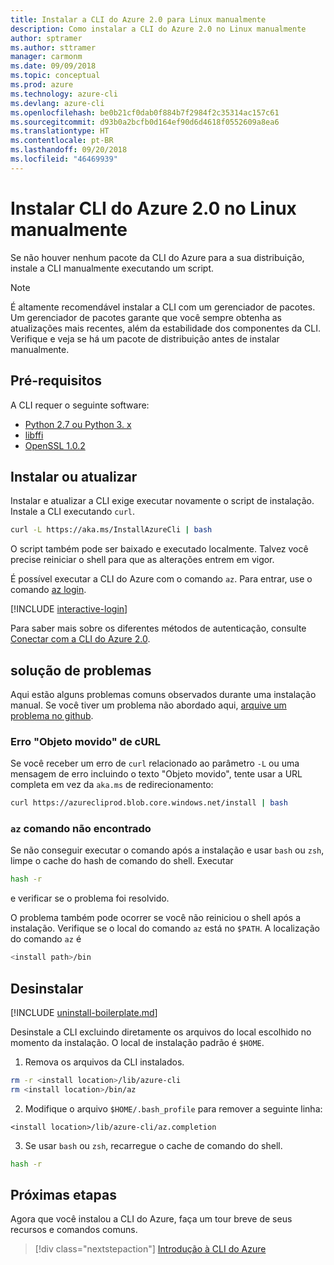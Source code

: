 ```yaml
---
title: Instalar a CLI do Azure 2.0 para Linux manualmente
description: Como instalar a CLI do Azure 2.0 no Linux manualmente
author: sptramer
ms.author: sttramer
manager: carmonm
ms.date: 09/09/2018
ms.topic: conceptual
ms.prod: azure
ms.technology: azure-cli
ms.devlang: azure-cli
ms.openlocfilehash: be0b21cf0dab0f884b7f2984f2c35314ac157c61
ms.sourcegitcommit: d93b0a2bcfb0d164ef90d6d4618f0552609a8ea6
ms.translationtype: HT
ms.contentlocale: pt-BR
ms.lasthandoff: 09/20/2018
ms.locfileid: "46469939"
---
```

# <a name="install-azure-cli-20-on-linux-manually"></a>Instalar CLI do Azure 2.0 no Linux manualmente

Se não houver nenhum pacote da CLI do Azure para a sua distribuição, instale a CLI manualmente executando um script.

> [!NOTE]
> É altamente recomendável instalar a CLI com um gerenciador de pacotes. Um gerenciador de pacotes garante que você sempre obtenha as atualizações mais recentes, além da estabilidade dos componentes da CLI. Verifique e veja se há um pacote de distribuição antes de instalar manualmente.

## <a name="prerequisites"></a>Pré-requisitos

A CLI requer o seguinte software:

* [Python 2.7 ou Python 3. x](https://www.python.org/downloads/)
* [libffi](https://sourceware.org/libffi/)
* [OpenSSL 1.0.2](https://www.openssl.org/source/)

## <a name="install-or-update"></a>Instalar ou atualizar

Instalar e atualizar a CLI exige executar novamente o script de instalação. Instale a CLI executando `curl`.

```bash
curl -L https://aka.ms/InstallAzureCli | bash
```

O script também pode ser baixado e executado localmente. Talvez você precise reiniciar o shell para que as alterações entrem em vigor.

É possível executar a CLI do Azure com o comando `az`. Para entrar, use o comando [az login](/cli/azure/reference-index#az-login).

[!INCLUDE [interactive-login](includes/interactive-login.md)]

Para saber mais sobre os diferentes métodos de autenticação, consulte [Conectar com a CLI do Azure 2.0](authenticate-azure-cli.md).

## <a name="troubleshooting"></a>solução de problemas

Aqui estão alguns problemas comuns observados durante uma instalação manual. Se você tiver um problema não abordado aqui, [arquive um problema no github](https://github.com/Azure/azure-cli/issues).

### <a name="curl-object-moved-error"></a>Erro "Objeto movido" de cURL

Se você receber um erro de `curl` relacionado ao parâmetro `-L` ou uma mensagem de erro incluindo o texto "Objeto movido", tente usar a URL completa em vez da `aka.ms` de redirecionamento:

```bash
curl https://azurecliprod.blob.core.windows.net/install | bash
```

### <a name="az-command-not-found"></a>`az` comando não encontrado

Se não conseguir executar o comando após a instalação e usar `bash` ou `zsh`, limpe o cache do hash de comando do shell. Executar

```bash
hash -r
```

e verificar se o problema foi resolvido.

O problema também pode ocorrer se você não reiniciou o shell após a instalação. Verifique se o local do comando `az` está no `$PATH`. A localização do comando `az` é

```bash
<install path>/bin
```

## <a name="uninstall"></a>Desinstalar

[!INCLUDE [uninstall-boilerplate.md](includes/uninstall-boilerplate.md)]

Desinstale a CLI excluindo diretamente os arquivos do local escolhido no momento da instalação. O local de instalação padrão é `$HOME`.

1. Remova os arquivos da CLI instalados.

  ```bash
  rm -r <install location>/lib/azure-cli
  rm <install location>/bin/az
  ```

2. Modifique o arquivo `$HOME/.bash_profile` para remover a seguinte linha:

  ```text
  <install location>/lib/azure-cli/az.completion
  ```

3. Se usar `bash` ou `zsh`, recarregue o cache de comando do shell.

  ```bash
  hash -r
  ```

## <a name="next-steps"></a>Próximas etapas

Agora que você instalou a CLI do Azure, faça um tour breve de seus recursos e comandos comuns.

> [!div class="nextstepaction"]
> [Introdução à CLI do Azure](get-started-with-azure-cli.md)
